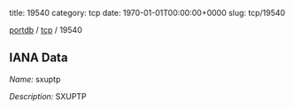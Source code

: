 title: 19540
category: tcp
date: 1970-01-01T00:00:00+0000
slug: tcp/19540

[portdb](/) / [tcp](/category/tcp.html) / 19540


## IANA Data

_Name:_ sxuptp

_Description:_ SXUPTP

